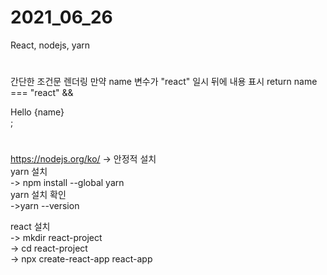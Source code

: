 # 2021_06_26
React, nodejs, yarn
#
간단한 조건문 렌더링
만약 name 변수가 "react" 일시 뒤에 내용 표시
return name === "react" && <div class="App">Hello {name} </div>;
#

#
https://nodejs.org/ko/ -> 안정적 설치 <br>
yarn 설치 <br>
  -> npm install --global yarn <br>
yarn 설치 확인 <br> 
  ->yarn --version <br>

react 설치 <br>
  -> mkdir  react-project <br>
    -> cd react-project <br>
      -> npx create-react-app react-app
#
